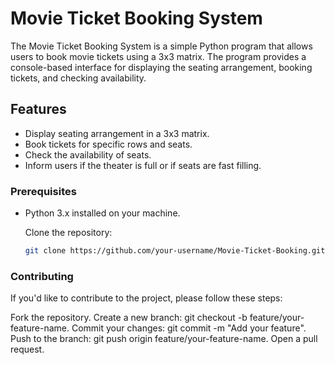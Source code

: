 # Movie Ticket Booking System

The Movie Ticket Booking System is a simple Python program that allows users to book movie tickets using a 3x3 matrix. The program provides a console-based interface for displaying the seating arrangement, booking tickets, and checking availability.

## Features

- Display seating arrangement in a 3x3 matrix.
- Book tickets for specific rows and seats.
- Check the availability of seats.
- Inform users if the theater is full or if seats are fast filling.

### Prerequisites

- Python 3.x installed on your machine.


  Clone the repository:

   ```bash
   git clone https://github.com/your-username/Movie-Ticket-Booking.git
   ```

### Contributing  

If you'd like to contribute to the project, please follow these steps:

Fork the repository.
Create a new branch: git checkout -b feature/your-feature-name.
Commit your changes: git commit -m "Add your feature".
Push to the branch: git push origin feature/your-feature-name.
Open a pull request.
